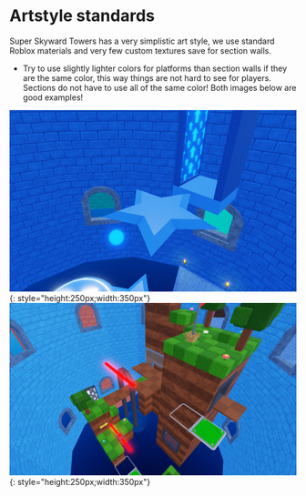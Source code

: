 # Artstyle standards

Super Skyward Towers has a very simplistic art style, we use standard Roblox materials and very few custom textures save for section walls.

- Try to use slightly lighter colors for platforms than section walls if they are the same color, this way things are not hard to see for players. Sections do not have to use all of the same color! Both images below are good examples!

![](../Assets/images/SectionDesignStandards/image8.png){: style="height:250px;width:350px"}
![](../Assets/images/SectionDesignStandards/image7.png){: style="height:250px;width:350px"}